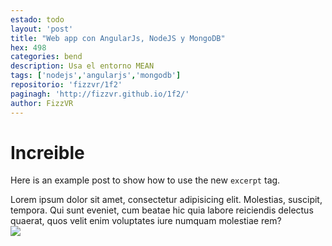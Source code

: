```yaml
---
estado: todo
layout: 'post'
title: "Web app con AngularJs, NodeJS y MongoDB"
hex: 498
categories: bend
description: Usa el entorno MEAN
tags: ['nodejs','angularjs','mongodb']
repositorio: 'fizzvr/1f2'
paginagh: 'http://fizzvr.github.io/1f2/'
author: FizzVR
---
```

# Increible

Here is an example post to show how to use the new `excerpt` tag.

Lorem ipsum dolor sit amet, consectetur adipisicing elit. Molestias, suscipit, tempora. Qui sunt eveniet, cum beatae hic quia labore reiciendis delectus quaerat, quos velit enim voluptates iure numquam molestiae rem?
<img style="max-width: 100%; height: auto; display: block;" src="{{site.baseurl}}/ivr/proyectos/gallery-img-{{ page.hex }}-full.jpg">
